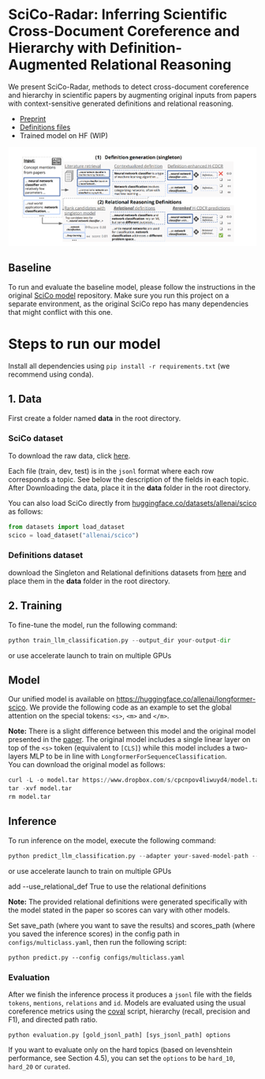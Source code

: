 # SciCo-Radar: Inferring Scientific Cross-Document Coreference and Hierarchy with Definition-Augmented Relational Reasoning

We present SciCo-Radar, methods to detect cross-document coreference and hierarchy in scientific papers by augmenting original inputs from papers with context-sensitive generated definitions and relational reasoning.

* [Preprint](https://arxiv.org/pdf/2409.15113)
* [Definitions files](https://drive.google.com/drive/folders/1SNM4hLR2sfXzViNpguTWqfum9qIk8sjV?usp=sharing)
* Trained model on HF (WIP)

![Alt text](scico_def_main_fig_sketch.png?raw=true "Title")

## Baseline
To run and evaluate the baseline model, please follow the instructions in the original [SciCo model](https://github.com/ariecattan/SciCo/tree/main) repository. Make sure you run this project on a separate environment, as the original SciCo repo has many dependencies that might conflict with this one.

# Steps to run our model

Install all dependencies using `pip install -r requirements.txt` (we recommend using conda).

## 1. Data

First create a folder named **data** in the root directory.

### SciCo dataset

To download the raw data, click [here](https://nlp.biu.ac.il/~ariecattan/scico/data.tar).

Each file (train, dev, test) is in the `jsonl` format where each row corresponds a topic.
See below the description of the fields in each topic. After Downloading the data, place it in the **data** folder in the root directory.


You can also load SciCo directly from [huggingface.co/datasets/allenai/scico](https://huggingface.co/datasets/allenai/scico) as follows:

```python
from datasets import load_dataset
scico = load_dataset("allenai/scico")
```

### Definitions dataset

download the Singleton and Relational definitions datasets from [here](https://drive.google.com/drive/folders/1SNM4hLR2sfXzViNpguTWqfum9qIk8sjV?usp=sharing) and place them in the **data** folder in the root directory.

## 2. Training

To fine-tune the model, run the following command:

```python
python train_llm_classification.py --output_dir your-output-dir
```
or use accelerate launch to train on multiple GPUs

## Model

Our unified model is available on https://huggingface.co/allenai/longformer-scico.
We provide the following code as an example to set the global attention on the special tokens: `<s>`, `<m>` and `</m>`.


**Note:** There is a slight difference between this model and the original model presented in the [paper](https://openreview.net/forum?id=OFLbgUP04nC). 
The original model includes a single linear layer on top of the `<s>` token (equivalent to `[CLS]`) 
while this model includes a two-layers MLP to be in line with `LongformerForSequenceClassification`.   
You can download the original model as follows:
```python
curl -L -o model.tar https://www.dropbox.com/s/cpcnpov4liwuyd4/model.tar?dl=0
tar -xvf model.tar 
rm model.tar 
```


## Inference
To run inference on the model, execute the following command:

```python
python predict_llm_classification.py --adapter your-saved-model-path --output_dir your-output-dir 
```
or use accelerate launch to train on multiple GPUs

add --use_relational_def True to use the relational definitions

**Note:** The provided relational definitions were generated specifically with the model stated in the paper so scores can vary with other models.

Set save_path (where you want to save the results) and scores_path (where you saved the inference scores) in the config path in `configs/multiclass.yaml`,
then run the following script: 

```
python predict.py --config configs/multiclass.yaml 
```


### Evaluation 

After we finish the inference process it produces a `jsonl` file with the fields `tokens`, `mentions`, `relations` and `id`.
Models are evaluated using the usual coreference metrics using the [coval](https://github.com/ns-moosavi/coval/) script,
 hierarchy (recall, precision and F1), and directed path ratio. 

```
python evaluation.py [gold_jsonl_path] [sys_jsonl_path] options
```

If you want to evaluate only on the hard topics (based on levenshtein performance, see Section 4.5), 
you can set the `options` to be `hard_10`, `hard_20` or `curated`.
